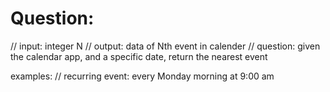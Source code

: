# Question:
// input: integer N
// output: data of Nth event in calender
// question: given the calendar app, and a specific date, return the nearest event

examples:
// recurring event: every Monday morning at 9:00 am